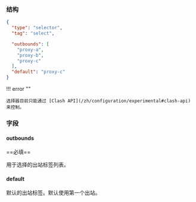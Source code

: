 ### 结构

```json
{
  "type": "selector",
  "tag": "select",

  "outbounds": [
    "proxy-a",
    "proxy-b",
    "proxy-c"
  ],
  "default": "proxy-c"
}
```

!!! error ""

    选择器目前只能通过 [Clash API](/zh/configuration/experimental#clash-api) 来控制。

### 字段

#### outbounds

==必填==

用于选择的出站标签列表。

#### default

默认的出站标签。默认使用第一个出站。
